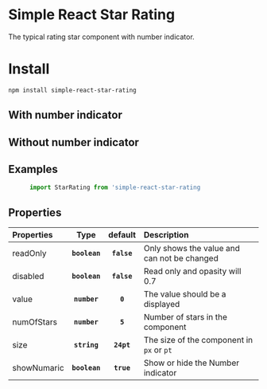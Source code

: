 # Simple React Star Rating

The typical rating star component with number indicator.

# Install

```bash
npm install simple-react-star-rating
```

## With number indicator

## Without number indicator

## Examples

```js
      import StarRating from 'simple-react-star-rating
```

## Properties

| Properties  |     Type      |   default   | Description                                 |
| :---------- | :-----------: | :---------: | :------------------------------------------ |
| readOnly    | **`boolean`** | **`false`** | Only shows the value and can not be changed |
| disabled    | **`boolean`** | **`false`** | Read only and opasity will 0.7              |
| value       | **`number`**  |   **`0`**   | The value should be a displayed             |
| numOfStars  | **`number`**  |   **`5`**   | Number of stars in the component            |
| size        | **`string`**  | **`24pt`**  | The size of the component in `px` or `pt`   |
| showNumaric | **`boolean`** | **`true`**  | Show or hide the Number indicator           |
